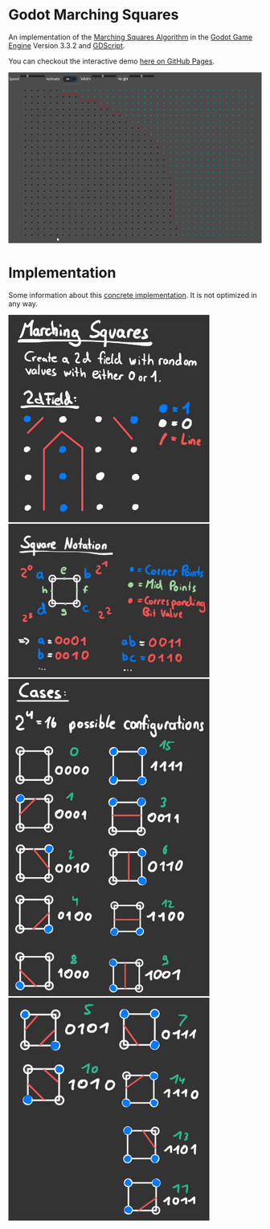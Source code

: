 # Godot Marching Squares

An implementation of the [Marching Squares Algorithm](https://en.wikipedia.org/wiki/Marching_squares) in the [Godot Game Engine](https://godotengine.org/) Version 3.3.2 and [GDScript](https://docs.godotengine.org/en/stable/getting_started/scripting/gdscript/gdscript_basics.html).

You can checkout the interactive demo [here on GitHub Pages](https://nathanaelmangold.github.io/Godot-Marching-Squares/).

<img src="https://github.com/NathanaelMangold/Godot-Marching-Squares/blob/main/docs/example.gif" width="800">

# Implementation
Some information about this [concrete implementation](https://github.com/NathanaelMangold/Godot-Marching-Squares/blob/main/Marching%20Squares/scripts/MarchingSquares.gd). It is not optimized in any way.

<img src="https://github.com/NathanaelMangold/Godot-Marching-Squares/blob/main/docs/Concept0.png" width="400">

<img src="https://github.com/NathanaelMangold/Godot-Marching-Squares/blob/main/docs/Concept1.png" width="400">

<img src="https://github.com/NathanaelMangold/Godot-Marching-Squares/blob/main/docs/Concept2.png" width="400">

<img src="https://github.com/NathanaelMangold/Godot-Marching-Squares/blob/main/docs/Concept3.png" width="400">
